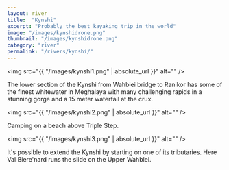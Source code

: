 ```yaml
---
layout: river
title:  "Kynshi"
excerpt: "Probably the best kayaking trip in the world"
image: "/images/kynshidrone.png"
thumbnail: "/images/kynshidrone.png"
category: "river"
permalink: "/rivers/kynshi/"
---
```


<span class="image fit"><img src="{{ "/images/kynshi1.png" | absolute_url }}" alt="" /></span>

The lower section of the Kynshi from Wahblei bridge to Ranikor has some of the finest whitewater in Meghalaya with many challenging rapids in a stunning gorge and a 15 meter waterfall at the crux.


<span class="image fit"><img src="{{ "/images/kynshi2.png" | absolute_url }}" alt="" /></span>

Camping on a beach above Triple Step.

<span class="image fit"><img src="{{ "/images/kynshi3.png" | absolute_url }}" alt="" /></span>

It's possible to extend the Kynshi by starting on one of its tributaries. Here Val Biere'nard runs the slide on the Upper Wahblei.

